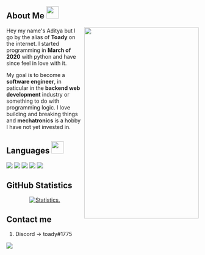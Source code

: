## About Me <img src="https://cdn3.emoji.gg/emojis/2112_wave_animated.gif" width="32px" height="32px">

<img src="assets/me_gif.gif" align= "right" width= "300" height= "500">

Hey my name's Aditya but I go by the alias of **Toady** on the internet. I
started programming in **March of 2020** with python and have since feel in love
with it. 

My goal is to become a **software engineer**, in paticular in the
**backend web development** industry or something to do with programming logic.
I love building and breaking things and **mechatronics** is a hobby I have not
yet invested in.

## Languages <img src="https://cdn3.emoji.gg/emojis/7809-pepe-noted.gif" width="32x" height="32px">

<a href= "https://en.wikipedia.org/wiki/Python_(programming_language)"><img src= "https://img.shields.io/badge/python-1a212e?style=for-the-badge&logo=python&logoColor=white"></a>
<a href= "https://en.wikipedia.org/wiki/JavaScript"><img src= "https://img.shields.io/badge/JavaScript-1a212e?style=for-the-badge&logo=javascript&logoColor=white"></a>
<a href= "https://en.wikipedia.org/wiki/C%2B%2B"><img src= "https://img.shields.io/badge/C%2B%2B-1a212e?style=for-the-badge&logo=c%2B%2B&logoColor=white"></a>
<a href= "https://en.wikipedia.org/wiki/Go_(programming_language)"><img src= "https://img.shields.io/badge/Go-1a212e?style=for-the-badge&logo=go&logoColor=white"></a>
<a href= "https://en.wikipedia.org/wiki/Rust_(programming_language)"><img src= "https://img.shields.io/badge/Rust-1a212e?style=for-the-badge&logo=rust&logoColor=white"></a>

## GitHub Statistics

<p align=center>
<a href="https://github.com/Reverend-Toady">
  <img align="center" src="https://github-readme-stats.vercel.app/api?username=Reverend-Toady&show_icons=true&include_all_commits=true&count_private=true$show_icons=true&theme=tokyonight&hide_border=true" alt="Statistics." />
</a>
</p>

## Contact me

1. Discord -> toady#1775

![](https://komarev.com/ghpvc/?username=Reverend-Toady&color=24283b&style=flat&label=profile+views)
